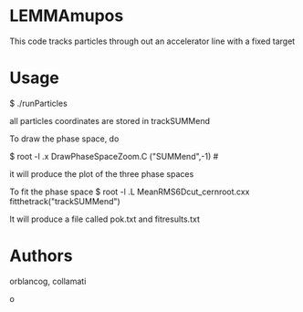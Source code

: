 # LEMMAmupos

This code tracks particles through out an accelerator line with a fixed target

Usage
=====

$ ./runParticles

all particles coordinates are stored in trackSUMMend

To draw the phase space, do

$ root -l
.x DrawPhaseSpaceZoom.C ("SUMMend",-1) #

it will produce the plot of the three phase spaces

To fit the phase space
$ root -l
.L MeanRMS6Dcut_cernroot.cxx
fitthetrack("trackSUMMend")

It will produce a file called pok.txt and fitresults.txt


Authors
=======
orblancog, collamati

o
